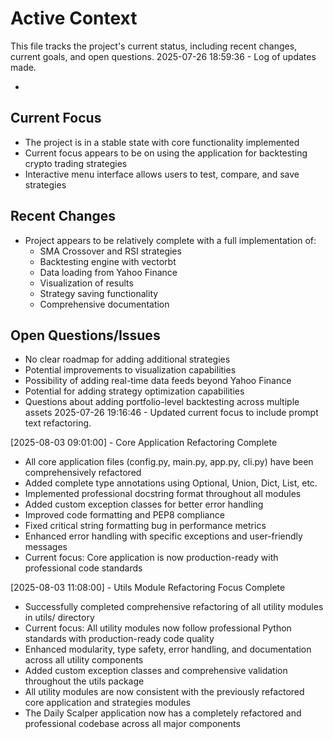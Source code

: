 # Active Context

This file tracks the project's current status, including recent changes, current goals, and open questions.
2025-07-26 18:59:36 - Log of updates made.

*

## Current Focus

* The project is in a stable state with core functionality implemented
* Current focus appears to be on using the application for backtesting crypto trading strategies
* Interactive menu interface allows users to test, compare, and save strategies

## Recent Changes

* Project appears to be relatively complete with a full implementation of:
  * SMA Crossover and RSI strategies
  * Backtesting engine with vectorbt
  * Data loading from Yahoo Finance
  * Visualization of results
  * Strategy saving functionality
  * Comprehensive documentation

## Open Questions/Issues

* No clear roadmap for adding additional strategies
* Potential improvements to visualization capabilities
* Possibility of adding real-time data feeds beyond Yahoo Finance
* Potential for adding strategy optimization capabilities
* Questions about adding portfolio-level backtesting across multiple assets
2025-07-26 19:16:46 - Updated current focus to include prompt text refactoring.


[2025-08-03 09:01:00] - Core Application Refactoring Complete
* All core application files (config.py, main.py, app.py, cli.py) have been comprehensively refactored
* Added complete type annotations using Optional, Union, Dict, List, etc.
* Implemented professional docstring format throughout all modules
* Added custom exception classes for better error handling
* Improved code formatting and PEP8 compliance
* Fixed critical string formatting bug in performance metrics
* Enhanced error handling with specific exceptions and user-friendly messages
* Current focus: Core application is now production-ready with professional code standards


[2025-08-03 11:08:00] - Utils Module Refactoring Focus Complete
* Successfully completed comprehensive refactoring of all utility modules in utils/ directory
* Current focus: All utility modules now follow professional Python standards with production-ready code quality
* Enhanced modularity, type safety, error handling, and documentation across all utility components
* Added custom exception classes and comprehensive validation throughout the utils package
* All utility modules are now consistent with the previously refactored core application and strategies modules
* The Daily Scalper application now has a completely refactored and professional codebase across all major components
